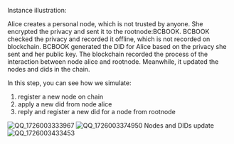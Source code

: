 Instance illustration:

Alice creates a personal node, which is not trusted by anyone. She encrypted the privacy and sent it to the rootnode:BCBOOK.
BCBOOK checked the privacy and recorded it offline, which is not recorded on blockchain.
BCBOOK generated the DID for Alice based on the privacy she sent and her public key.
The blockchain recorded the process of the interaction between node alice and rootnode. Meanwhile, it updated the nodes and dids in the chain.

In this step, you can see how we simulate:
1. register a new node on chain
2. apply a new did from node alice
3. reply and register a new did for a node from rootnode


![QQ_1726003333967](https://github.com/user-attachments/assets/2167ca29-6fb4-4c34-9c5d-127c021aaef9)
![QQ_1726003374950](https://github.com/user-attachments/assets/b10368ae-0aad-4708-9b7e-37ac1f3236b9)
Nodes and DIDs update
![QQ_1726003433453](https://github.com/user-attachments/assets/ab57d88c-af2a-4709-ae6a-7eb1dbf66098)

